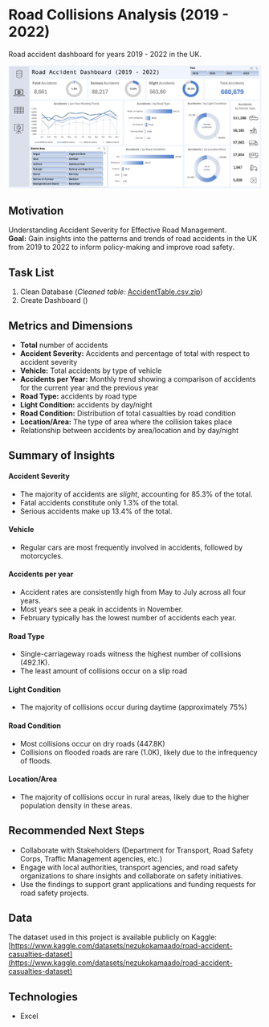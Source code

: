 # Road Collisions Analysis (2019 - 2022)
Road accident dashboard for years 2019 - 2022 in the UK.
   
<p align="center">
    <img src="AccidentDashSC.png" alt="Excel Dashboard" width="900">
</p>

## Motivation
Understanding Accident Severity for Effective Road Management.   
**Goal:**  Gain insights into the patterns and trends of road accidents in the UK from 2019 to 2022 to inform policy-making and improve road safety.   

## Task List
1. Clean Database (_Cleaned table:_ [AccidentTable.csv.zip](https://github.com/johannaschmidle/Road-Collisions-Project/blob/main/AccidentTable.csv.zip))
2. Create Dashboard ()

## Metrics and Dimensions
- **Total** number of accidents
- **Accident Severity:** Accidents and percentage of total with respect to accident severity
- **Vehicle:** Total accidents by type of vehicle
- **Accidents per Year:** Monthly trend showing a comparison of accidents for the current year and the previous year
- **Road Type:** accidents by road type
- **Light Condition:** accidents by day/night
- **Road Condition:** Distribution of total casualties by road condition
- **Location/Area:** The type of area where the collision takes place
- Relationship between accidents by area/location and by day/night
  
## Summary of Insights
  
#### Accident Severity
- The majority of accidents are _slight_, accounting for 85.3% of the total.
- Fatal accidents constitute only 1.3% of the total.
- Serious accidents make up 13.4% of the total.

#### Vehicle
- Regular cars are most frequently involved in accidents, followed by motorcycles.

#### Accidents per year 
- Accident rates are consistently high from May to July across all four years.
- Most years see a peak in accidents in November.
- February typically has the lowest number of accidents each year.

#### Road Type
- Single-carriageway roads witness the highest number of collisions (492.1K).
- The least amount of collisions occur on a slip road

#### Light Condition
- The majority of collisions occur during daytime (approximately 75%)

#### Road Condition
- Most collisions occur on dry roads (447.8K)
- Collisions on flooded roads are rare (1.0K), likely due to the infrequency of floods.

#### Location/Area
- The majority of collisions occur in rural areas, likely due to the higher population density in these areas.

## Recommended Next Steps
- Collaborate with Stakeholders (Department for Transport, Road Safety Corps, Traffic Management agencies, etc.)
- Engage with local authorities, transport agencies, and road safety organizations to share insights and collaborate on safety initiatives.
- Use the findings to support grant applications and funding requests for road safety projects.

## Data
The dataset used in this project is available publicly on Kaggle: [https://www.kaggle.com/datasets/nezukokamaado/road-accident-casualties-dataset](https://www.kaggle.com/datasets/nezukokamaado/road-accident-casualties-dataset)

## Technologies
- Excel
